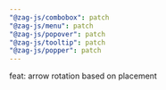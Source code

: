 ```yaml
---
"@zag-js/combobox": patch
"@zag-js/menu": patch
"@zag-js/popover": patch
"@zag-js/tooltip": patch
"@zag-js/popper": patch
---
```


feat: arrow rotation based on placement
